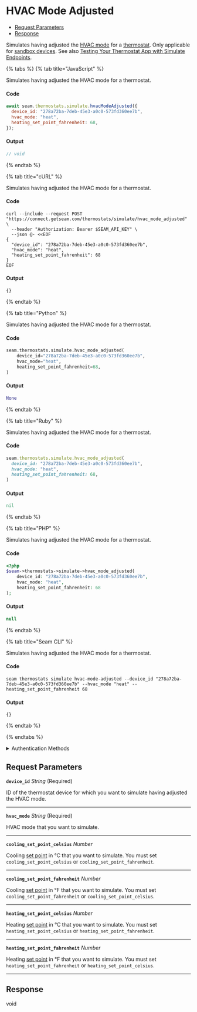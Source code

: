 # HVAC Mode Adjusted

- [Request Parameters](#request-parameters)
- [Response](#response)

Simulates having adjusted the [HVAC mode](../../../capability-guides/thermostats/understanding-thermostat-concepts/hvac-mode.md) for a [thermostat](https://docs.seam.co/latest/capability-guides/thermostats). Only applicable for [sandbox devices](../../../core-concepts/workspaces/README.md#sandbox-workspaces). See also [Testing Your Thermostat App with Simulate Endpoints](../../../capability-guides/thermostats/testing-your-thermostat-app-with-simulate-endpoints.md).


{% tabs %}
{% tab title="JavaScript" %}

Simulates having adjusted the HVAC mode for a thermostat.

#### Code

```javascript
await seam.thermostats.simulate.hvacModeAdjusted({
  device_id: "278a72ba-7deb-45e3-a0c0-573fd360ee7b",
  hvac_mode: "heat",
  heating_set_point_fahrenheit: 68,
});
```

#### Output

```javascript
// void
```
{% endtab %}

{% tab title="cURL" %}

Simulates having adjusted the HVAC mode for a thermostat.

#### Code

```curl
curl --include --request POST "https://connect.getseam.com/thermostats/simulate/hvac_mode_adjusted" \
  --header "Authorization: Bearer $SEAM_API_KEY" \
  --json @- <<EOF
{
  "device_id": "278a72ba-7deb-45e3-a0c0-573fd360ee7b",
  "hvac_mode": "heat",
  "heating_set_point_fahrenheit": 68
}
EOF
```

#### Output

```curl
{}
```
{% endtab %}

{% tab title="Python" %}

Simulates having adjusted the HVAC mode for a thermostat.

#### Code

```python
seam.thermostats.simulate.hvac_mode_adjusted(
    device_id="278a72ba-7deb-45e3-a0c0-573fd360ee7b",
    hvac_mode="heat",
    heating_set_point_fahrenheit=68,
)
```

#### Output

```python
None
```
{% endtab %}

{% tab title="Ruby" %}

Simulates having adjusted the HVAC mode for a thermostat.

#### Code

```ruby
seam.thermostats.simulate.hvac_mode_adjusted(
  device_id: "278a72ba-7deb-45e3-a0c0-573fd360ee7b",
  hvac_mode: "heat",
  heating_set_point_fahrenheit: 68,
)
```

#### Output

```ruby
nil
```
{% endtab %}

{% tab title="PHP" %}

Simulates having adjusted the HVAC mode for a thermostat.

#### Code

```php
<?php
$seam->thermostats->simulate->hvac_mode_adjusted(
    device_id: "278a72ba-7deb-45e3-a0c0-573fd360ee7b",
    hvac_mode: "heat",
    heating_set_point_fahrenheit: 68
);
```

#### Output

```php
null
```
{% endtab %}

{% tab title="Seam CLI" %}

Simulates having adjusted the HVAC mode for a thermostat.

#### Code

```seam_cli
seam thermostats simulate hvac-mode-adjusted --device_id "278a72ba-7deb-45e3-a0c0-573fd360ee7b" --hvac_mode "heat" --heating_set_point_fahrenheit 68
```

#### Output

```seam_cli
{}
```
{% endtab %}

{% endtabs %}


<details>

<summary>Authentication Methods</summary>

- API key
- Personal access token
  <br>Must also include the `seam-workspace` header in the request.

To learn more, see [Authentication](https://docs.seam.co/latest/api/authentication).
</details>

## Request Parameters

**`device_id`** *String* (Required)

ID of the thermostat device for which you want to simulate having adjusted the HVAC mode.

---

**`hvac_mode`** *String* (Required)

HVAC mode that you want to simulate.

---

**`cooling_set_point_celsius`** *Number*

Cooling [set point](../../../capability-guides/thermostats/understanding-thermostat-concepts/set-points.md) in °C that you want to simulate. You must set `cooling_set_point_celsius` or `cooling_set_point_fahrenheit`.

---

**`cooling_set_point_fahrenheit`** *Number*

Cooling [set point](../../../capability-guides/thermostats/understanding-thermostat-concepts/set-points.md) in °F that you want to simulate. You must set `cooling_set_point_fahrenheit` or `cooling_set_point_celsius`.

---

**`heating_set_point_celsius`** *Number*

Heating [set point](../../../capability-guides/thermostats/understanding-thermostat-concepts/set-points.md) in °C that you want to simulate. You must set `heating_set_point_celsius` or `heating_set_point_fahrenheit`.

---

**`heating_set_point_fahrenheit`** *Number*

Heating [set point](../../../capability-guides/thermostats/understanding-thermostat-concepts/set-points.md) in °F that you want to simulate. You must set `heating_set_point_fahrenheit` or `heating_set_point_celsius`.

---


## Response

void

